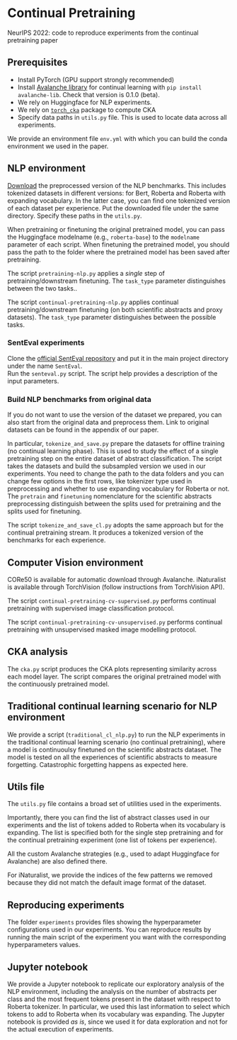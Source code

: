 # Continual Pretraining
NeurIPS 2022: code to reproduce experiments from the continual pretraining paper

## Prerequisites
* Install PyTorch (GPU support strongly recommended)
* Install [Avalanche library](https://github.com/ContinualAI/avalanche/) for continual learning with `pip install avalanche-lib`. Check that version is 0.1.0 (beta). 
* We rely on Huggingface for NLP experiments.
* We rely on [`torch_cka`](https://pypi.org/project/torch-cka/) package to compute CKA
* Specify data paths in `utils.py` file. This is used to locate data across all experiments.

We provide an environment file `env.yml` with which you can build the conda environment we used in the paper.

## NLP environment
[Download](https://drive.google.com/drive/folders/1Kcy73XHkUCLt3_xb7fl1barw4xeAc5pH?usp=sharing) the preprocessed version of the NLP benchmarks. This includes tokenized datasets in different versions: for Bert, Roberta and Roberta with expanding vocabulary. In the latter case, you can find one tokenized version of each dataset per experience. 
Put the downloaded file under the same directory. Specify these paths in the `utils.py`.

When pretraining or finetuning the original pretrained model, you can pass the Huggingface modelname (e.g., `roberta-base`) to the `modelname` parameter of each script. When finetuning the pretrained model, you should pass
the path to the folder where the pretrained model has been saved after pretraining.

The script `pretraining-nlp.py` applies a *single* step of pretraining/downstream finetuning. The `task_type` parameter distinguishes between the two tasks.. 

The script `continual-pretraining-nlp.py` applies continual pretraining/downstream finetuning (on both scientific abstracts and proxy datasets). The `task_type` parameter distinguishes between the possible tasks.

### SentEval experiments
Clone the [official SentEval repository](https://github.com/facebookresearch/SentEval) and put it in the main project directory under the name `SentEval`.  
Run the `senteval.py` script. The script help provides a description of the input parameters.

### Build NLP benchmarks from original data
If you do not want to use the version of the dataset we prepared, you can also start from the original data and preprocess them.
Link to original datasets can be found in the appendix of our paper.

In particular, `tokenize_and_save.py` prepare the datasets for offline training (no continual learning phase). This is used to study the effect of a single pretraining step on the entire dataset of abstract classification.
The script takes the datasets and build the subsampled version we used in our experiments. 
You need to change the path to the data folders and you can change few options in the first rows, like tokenizer type used in preprocessing and whether to use expanding vocabulary for Roberta or not.
The `pretrain` and `finetuning` nomenclature for the scientific abstracts preprocessing distinguish between the splits used for pretraining and the splits used for finetuning.

The script `tokenize_and_save_cl.py` adopts the same approach but for the continual pretraining stream. It produces a tokenized version of the benchmarks for each experience.

## Computer Vision environment
CORe50 is available for automatic download through Avalanche. iNaturalist is available through TorchVision (follow instructions from TorchVision API).

The script `continual-pretraining-cv-supervised.py` performs continual pretraining with supervised image classification protocol.

The script `continual-pretraining-cv-unsupervised.py` performs continual pretraining with unsupervised masked image modelling protocol.

## CKA analysis
The `cka.py` script produces the CKA plots representing similarity across each model layer. The script compares the original pretrained model with the continuously pretrained model.

## Traditional continual learning scenario for NLP environment
We provide a script (`traditional_cl_nlp.py`) to run the NLP experiments in the traditional continual learning scenario (no continual pretraining), where a model is continuoulsy finetuned on the scientific abstracts dataset.
The model is tested on all the experiences of scientific abstracts to measure forgetting. Catastrophic forgetting happens as expected here.

## Utils file
The `utils.py` file contains a broad set of utilities used in the experiments. 

Importantly, there you can find the list of abstract classes used in our experiments and the 
list of tokens added to Roberta when its vocabulary is expanding. The list is specified both for the single step pretraining and for the continual pretraining experiment (one list of tokens per experience).

All the custom Avalanche strategies (e.g., used to adapt Huggingface for Avalanche) are also defined there. 

For iNaturalist, we provide the indices of the few patterns we removed because they did not match the default image format of the dataset.

## Reproducing experiments
The folder `experiments` provides files showing the hyperparameter configurations used in our experiments. You can reproduce 
results by running the main script of the experiment you want with the corresponding hyperparameters values.

## Jupyter notebook
We provide a Jupyter notebook to replicate our exploratory analysis of the NLP environment, including the analysis on the number of
abstracts per class and the most frequent tokens present in the dataset with respect to Roberta tokenizer. 
In particular, we used this last information to select which tokens to add to Roberta when its vocabulary was expanding. 
The Jupyter notebook is provided *as is*, since we used it for data exploration and not for the actual execution of experiments.